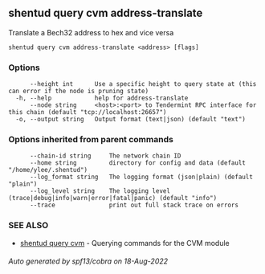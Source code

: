 ## shentud query cvm address-translate

Translate a Bech32 address to hex and vice versa

```
shentud query cvm address-translate <address> [flags]
```

### Options

```
      --height int      Use a specific height to query state at (this can error if the node is pruning state)
  -h, --help            help for address-translate
      --node string     <host>:<port> to Tendermint RPC interface for this chain (default "tcp://localhost:26657")
  -o, --output string   Output format (text|json) (default "text")
```

### Options inherited from parent commands

```
      --chain-id string     The network chain ID
      --home string         directory for config and data (default "/home/ylee/.shentud")
      --log_format string   The logging format (json|plain) (default "plain")
      --log_level string    The logging level (trace|debug|info|warn|error|fatal|panic) (default "info")
      --trace               print out full stack trace on errors
```

### SEE ALSO

* [shentud query cvm](shentud_query_cvm.md)	 - Querying commands for the CVM module

###### Auto generated by spf13/cobra on 18-Aug-2022
